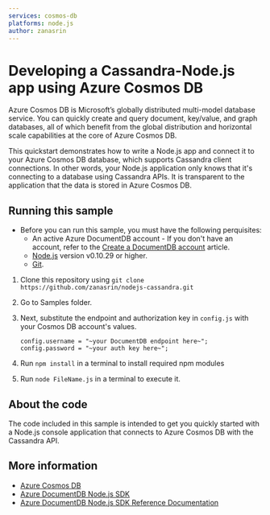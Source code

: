 ```yaml
---
services: cosmos-db
platforms: node.js
author: zanasrin
---
```


# Developing a Cassandra-Node.js app using Azure Cosmos DB
Azure Cosmos DB is Microsoft’s globally distributed multi-model database service. You can quickly create and query document, key/value, and graph databases, all of which benefit from the global distribution and horizontal scale capabilities at the core of Azure Cosmos DB.

This quickstart demonstrates how to write a Node.js app and connect it to your Azure Cosmos DB database, which supports Cassandra client connections. In other words, your Node.js application only knows that it's connecting to a database using Cassandra APIs. It is transparent to the application that the data is stored in Azure Cosmos DB.

## Running this sample
* Before you can run this sample, you must have the following perquisites:
	* An active Azure DocumentDB account - If you don't have an account, refer to the [Create a DocumentDB account](https://azure.microsoft.com/en-us/documentation/articles/documentdb-create-account/) article.
	* [Node.js](https://nodejs.org/en/) version v0.10.29 or higher.
	* [Git](http://git-scm.com/).


1. Clone this repository using `git clone https://github.com/zanasrin/nodejs-cassandra.git`

2. Go to Samples folder.

3. Next, substitute the endpoint and authorization key in `config.js` with your Cosmos DB account's values.

	```
	config.username = "~your DocumentDB endpoint here~";
	config.password = "~your auth key here~";
	```

4. Run `npm install` in a terminal to install required npm modules
 
5. Run `node FileName.js` in a terminal to execute it.

## About the code
The code included in this sample is intended to get you quickly started with a Node.js console application that connects to Azure Cosmos DB with the Cassandra API.

## More information

- [Azure Cosmos DB](https://docs.microsoft.com/azure/cosmos-db/introduction)
- [Azure DocumentDB Node.js SDK](https://docs.microsoft.com/azure/documentdb/documentdb-sdk-node)
- [Azure DocumentDB Node.js SDK Reference Documentation](http://azure.github.io/azure-documentdb-node/)
